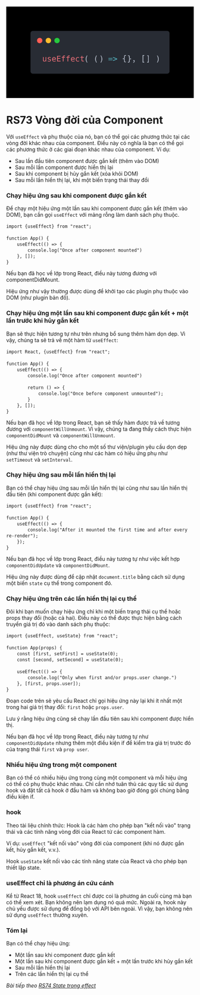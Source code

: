 ![Create-HTML-1](images/effect.webp) 

# RS73 Vòng đời của Component

Với `useEffect` và phụ thuộc của nó, bạn có thể gọi các phương thức tại các vòng đời khác nhau của component. Điều này có nghĩa là bạn có thể gọi các phương thức ở các giai đoạn khác nhau của component. Ví dụ:

- Sau lần đầu tiên component được gắn kết (thêm vào DOM)
- Sau mỗi lần component được hiển thị lại
- Sau khi component bị hủy gắn kết (xóa khỏi DOM)
- Sau mỗi lần hiển thị lại, khi một biến trạng thái thay đổi

### Chạy hiệu ứng sau khi component được gắn kết

Để chạy một hiệu ứng một lần sau khi component được gắn kết (thêm vào DOM), bạn cần gọi `useEffect` với mảng rỗng làm danh sách phụ thuộc.

```
import {useEffect} from "react";

function App() {
    useEffect(() => {
        console.log("Once after component mounted")
    }, []);
}
```

Nếu bạn đã học về lớp trong React, điều này tương đương với componentDidMount.

Hiệu ứng như vậy thường được dùng để khởi tạo các plugin phụ thuộc vào DOM (như plugin bản đồ).

### Chạy hiệu ứng một lần sau khi component được gắn kết + một lần trước khi hủy gắn kết

Bạn sẽ thực hiện tương tự như trên nhưng bổ sung thêm hàm dọn dẹp. Vì vậy, chúng ta sẽ trả về một hàm từ `useEffect`:

```
import React, {useEffect} from "react";

function App() {
    useEffect(() => {
        console.log("Once after component mounted")

        return () => {
            console.log("Once before component unmounted");
        }
    }, []);
}
```

Nếu bạn đã học về lớp trong React, bạn sẽ thấy hàm được trả về tương đương với `componentWillUnmount`. Vì vậy, chúng ta đang thấy cách thực hiện `componentDidMount` và `componentWillUnmount`.

Hiệu ứng này được dùng cho cho một số thư viện/plugin yêu cầu dọn dẹp (như thư viện trò chuyện) cũng như các hàm có hiệu ứng phụ như `setTimeout` và `setInterval`.

### Chạy hiệu ứng sau mỗi lần hiển thị lại

Bạn có thể chạy hiệu ứng sau mỗi lần hiển thị lại cũng như sau lần hiển thị đầu tiên (khi component được gắn kết):

```
import {useEffect} from "react";

function App() {
    useEffect(() => {
        console.log("After it mounted the first time and after every re-render");
    });
}
```

Nếu bạn đã học về lớp trong React, điều này tương tự như việc kết hợp `componentDidUpdate` và `componentDidMount`.

Hiệu ứng này được dùng để cập nhật `document.title` bằng cách sử dụng một biến `state` cụ thể trong component đó.

### Chạy hiệu ứng trên các lần hiển thị lại cụ thể

Đôi khi bạn muốn chạy hiệu ứng chỉ khi một biến trạng thái cụ thể hoặc props thay đổi (hoặc cả hai). Điều này có thể được thực hiện bằng cách truyền giá trị đó vào danh sách phụ thuộc:

```
import {useEffect, useState} from "react";

function App(props) {
    const [first, setFirst] = useState(0);
    const [second, setSecond] = useState(0);

    useEffect(() => {
        console.log("Only when first and/or props.user change.")
    }, [first, props.user]);
}
```

Đoạn code trên sẽ yêu cầu React chỉ gọi hiệu ứng này lại khi ít nhất một trong hai giá trị thay đổi: `first` hoặc `props.user`.

Lưu ý rằng hiệu ứng cũng sẽ chạy lần đầu tiên sau khi component được hiển thị.

Nếu bạn đã học về lớp trong React, điều này tương tự như `componentDidUpdate` nhưng thêm một điều kiện if để kiểm tra giá trị trước đó của trạng thái `first` và `prop user`.

### Nhiều hiệu ứng trong một component

Bạn có thể có nhiều hiệu ứng trong cùng một component và mỗi hiệu ứng có thể có phụ thuộc khác nhau. Chỉ cần nhớ tuân thủ các quy tắc sử dụng hook và đặt tất cả hook ở đầu hàm và không bao giờ đóng gói chúng bằng điều kiện if.

### hook 

Theo tài liệu chính thức: Hook là các hàm cho phép bạn "kết nối vào" trạng thái và các tính năng vòng đời của React từ các component hàm.

Ví dụ: `useEffect` "kết nối vào" vòng đời của component (khi nó được gắn kết, hủy gắn kết, v.v.).

Hook `useState` kết nối vào các tính năng state của React và cho phép bạn thiết lập state.

### useEffect chỉ là phương án cứu cánh

Kể từ React 18, hook `useEffect` chỉ được coi là phương án cuối cùng mà bạn có thể xem xét. Bạn không nên lạm dụng nó quá mức. Ngoài ra, hook này chủ yếu được sử dụng để đồng bộ với API bên ngoài. Vì vậy, bạn không nên sử dụng `useEffect` thường xuyên.

### Tóm lại

Bạn có thể chạy hiệu ứng:
- Một lần sau khi component được gắn kết
- Một lần sau khi component được gắn kết + một lần trước khi hủy gắn kết
- Sau mỗi lần hiển thị lại
- Trên các lần hiển thị lại cụ thể

*Bài tiếp theo [RS74 State trong effect](/lesson/session/session_074_effect_state.md)*